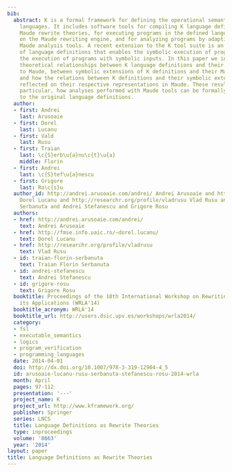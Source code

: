 ```yaml
---
bib:
  abstract: K is a formal framework for defining the operational semantics of programming
    languages. It includes software tools for compiling K language definitions to
    Maude rewrite theories, for executing programs in the defined languages based
    on the Maude rewriting engine, and for analyzing programs by adapting various
    Maude analysis tools. A recent extension to the K tool suite is an automatic transformation
    of language definitions that enables the symbolic execution of programs, i.e.,
    the execution of programs with symbolic inputs. In this paper we investigate the
    theoretical relationships between K language definitions and their translations
    to Maude, between symbolic extensions of K definitions and their Maude encodings,
    and how the relations between K definitions and their symbolic extensions are
    reflected on their respective representations in Maude. These results show, in
    particular, how analyses performed with Maude tools can be formally lifted up
    to the original language definitions.
  author:
  - first: Andrei
    last: Arusoaie
  - first: Dorel
    last: Lucanu
  - first: Vald
    last: Rusu
  - first: Traian
    last: \c{S}erb\u{a}nu\c{t}\u{a}
    middle: Florin
  - first: Andrei
    last: \c{S}tef\u{a}nescu
  - first: Grigore
    last: Ro\c{s}u
  author_id: http://andrei.arusoaie.com/andrei/ Andrei Arusoaie and http://fmse.info.uaic.ro/~dorel.lucanu/
    Dorel Lucanu and http://researchr.org/profile/vladrusu Vlad Rusu and Traian Florin
    Serbanuta and Andrei Stefanescu and Grigore Rosu
  authors:
  - href: http://andrei.arusoaie.com/andrei/
    text: Andrei Arusoaie
  - href: http://fmse.info.uaic.ro/~dorel.lucanu/
    text: Dorel Lucanu
  - href: http://researchr.org/profile/vladrusu
    text: Vlad Rusu
  - id: traian-florin-serbanuta
    text: Traian Florin Serbanuta
  - id: andrei-stefanescu
    text: Andrei Stefanescu
  - id: grigore-rosu
    text: Grigore Rosu
  booktitle: Proceedings of the 10th International Workshop on Rewriting Logic and
    its Applications (WRLA'14)
  booktitle_acronym: WRLA'14
  booktitle_url: http://users.dsic.upv.es/workshops/wrla2014/
  category:
  - fsl
  - executable_semantics
  - logics
  - program_verification
  - programming_languages
  date: 2014-04-01
  doi: http://dx.doi.org/10.1007/978-3-319-12904-4_5
  id: arusoaie-lucanu-rusu-serbanuta-stefanescu-rosu-2014-wrla
  month: April
  pages: 97-112
  presentation: '---'
  project_name: K
  project_url: http://www.kframework.org/
  publisher: Springer
  series: LNCS
  title: Language Definitions as Rewrite Theories
  type: inproceedings
  volume: '8663'
  year: '2014'
layout: paper
title: Language Definitions as Rewrite Theories
---
```

